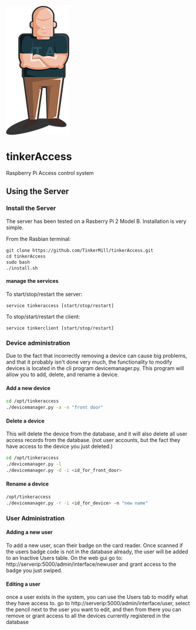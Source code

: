 ![taicon](/taicon.png)

# tinkerAccess
Raspberry Pi Access control system

## Using the Server
### Install the Server
The server has been tested on a Rasberry Pi 2 Model B. Installation is very simple.

From the Rasbian terminal:

```
git clone https://github.com/TinkerMill/tinkerAccess.git
cd tinkerAccess
sudo bash
./install.sh
```

#### manage the services

To start/stop/restart the server:
```
service tinkeraccess [start/stop/restart]
```

To stop/start/restart the client:
```
service tinkerclient [start/stop/restart]
```

### Device administration
Due to the fact that incorrectly removing a device can cause big problems, and
that it probably isn't done very much, the functionality to modify devices
is located in the cli program devicemanager.py.  This program will allow
you to add, delete, and rename a device.

#### Add a new device
```sh
cd /opt/tinkeraccess
./devicemanager.py -a -n "front door"
```
#### Delete a device
This will delete the device from the database, and it will also delete
all user access records from the database. (not user accounts, but
the fact they have access to the device you just deleted.)
```sh
cd /opt/tinkeraccess
./devicemanager.py -l
./devicemanager.py -d -i <id_for_front_door>
```
#### Rename a device
```sh
/opt/tinkeraccess
./devicemanager.py -r -i <id_for_device> -n "new name"
```

### User Administration
#### Adding a new user
To add a new user, scan their badge on the card reader.  Once scanned
if the users badge code is not in the database already, the user
will be added to an Inactive Users table.  On the web gui go to:
http://serverip:5000/admin/interface/newuser  and grant access to
the badge you just swiped.
#### Editing a user
once a user exists in the system, you can use the Users tab to modify
what they have access to.  go to http://serverip:5000/admin/interface/user,
select the pencil next to the user you want to edit, and then from there
you can remove or grant access to all the devices currently registered
in the database
